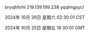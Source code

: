 brysjhhrhl 219.139.199.238 yqqlmgsycl

2024年 10月 26日 星期六 02:30:01 CST

2024年 10月 25日 星期五 18:30:01 GMT
